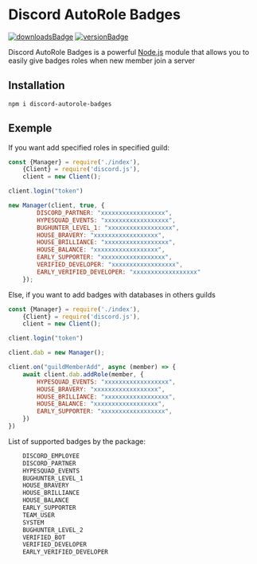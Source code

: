 # Discord AutoRole Badges

[![downloadsBadge](https://img.shields.io/npm/dt/discord-autorole-badges?style=for-the-badge)](https://npmjs.com/discord-autorole-badges)
[![versionBadge](https://img.shields.io/npm/v/discord-autorole-badges?style=for-the-badge)](https://npmjs.com/discord-autorole-badges)

Discord AutoRole Badges is a powerful [Node.js](https://nodejs.org) module that allows you to easily give badges roles when new member join a server

## Installation

```
npm i discord-autorole-badges
```

## Exemple
If you want add specified roles in specified guild:
```js
const {Manager} = require('./index'),
    {Client} = require('discord.js'),
    client = new Client();

client.login("token")

new Manager(client, true, {
        DISCORD_PARTNER: "xxxxxxxxxxxxxxxxxx",
        HYPESQUAD_EVENTS: "xxxxxxxxxxxxxxxxxx",
        BUGHUNTER_LEVEL_1: "xxxxxxxxxxxxxxxxxx",
        HOUSE_BRAVERY: "xxxxxxxxxxxxxxxxxx",
        HOUSE_BRILLIANCE: "xxxxxxxxxxxxxxxxxx",
        HOUSE_BALANCE: "xxxxxxxxxxxxxxxxxx",
        EARLY_SUPPORTER: "xxxxxxxxxxxxxxxxxx",
        VERIFIED_DEVELOPER: "xxxxxxxxxxxxxxxxxx",
        EARLY_VERIFIED_DEVELOPER: "xxxxxxxxxxxxxxxxxx"
    });
```
Else, if you want to add badges with databases in others guilds
```js
const {Manager} = require('./index'),
    {Client} = require('discord.js'),
    client = new Client();

client.login("token")

client.dab = new Manager();

client.on("guildMemberAdd", async (member) => {
    await client.dab.addRole(member, {
        HYPESQUAD_EVENTS: "xxxxxxxxxxxxxxxxxx",
        HOUSE_BRAVERY: "xxxxxxxxxxxxxxxxxx",
        HOUSE_BRILLIANCE: "xxxxxxxxxxxxxxxxxx",
        HOUSE_BALANCE: "xxxxxxxxxxxxxxxxxx",
        EARLY_SUPPORTER: "xxxxxxxxxxxxxxxxxx",
    })
})
```

List of supported badges by the package:
```js
    DISCORD_EMPLOYEE
    DISCORD_PARTNER
    HYPESQUAD_EVENTS
    BUGHUNTER_LEVEL_1
    HOUSE_BRAVERY
    HOUSE_BRILLIANCE
    HOUSE_BALANCE
    EARLY_SUPPORTER
    TEAM_USER
    SYSTEM
    BUGHUNTER_LEVEL_2
    VERIFIED_BOT
    VERIFIED_DEVELOPER
    EARLY_VERIFIED_DEVELOPER
```